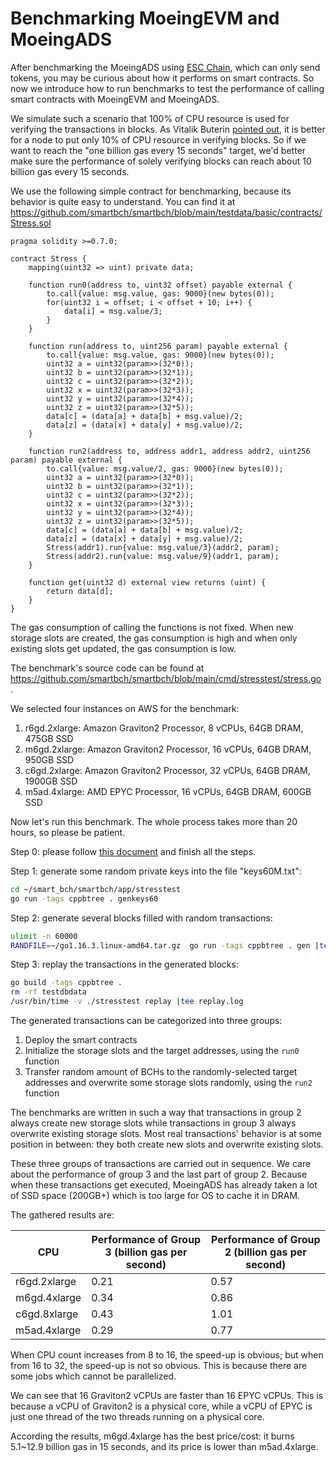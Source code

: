# Benchmarking MoeingEVM and MoeingADS

After benchmarking the MoeingADS using [ESC Chain](./benchmarking-moeingads.md), which can only send tokens, you may be curious about how it performs on smart contracts. So now we introduce how to run benchmarks to test the performance of calling smart contracts with MoeingEVM and MoeingADS.

We simulate such a scenario that 100% of CPU resource is used for verifying the transactions in blocks. As Vitalik Buterin [pointed out](https://vitalik.ca/general/2021/05/23/scaling.html), it is better for a node to put only 10% of CPU resource in verifying blocks. So if we want to reach the "one billion gas every 15 seconds" target, we'd better make sure the performance of solely verifying blocks can reach about 10 billion gas every 15 seconds.

We use the following simple contract for benchmarking, because its behavior is quite easy to understand. You can find it at https://github.com/smartbch/smartbch/blob/main/testdata/basic/contracts/Stress.sol

```solidity
pragma solidity >=0.7.0;

contract Stress {
    mapping(uint32 => uint) private data;

    function run0(address to, uint32 offset) payable external {
        to.call{value: msg.value, gas: 9000}(new bytes(0));
        for(uint32 i = offset; i < offset + 10; i++) {
            data[i] = msg.value/3;
        }
    }

    function run(address to, uint256 param) payable external {
        to.call{value: msg.value, gas: 9000}(new bytes(0));
        uint32 a = uint32(param>>(32*0));
        uint32 b = uint32(param>>(32*1));
        uint32 c = uint32(param>>(32*2));
        uint32 x = uint32(param>>(32*3));
        uint32 y = uint32(param>>(32*4));
        uint32 z = uint32(param>>(32*5));
        data[c] = (data[a] + data[b] + msg.value)/2;
        data[z] = (data[x] + data[y] + msg.value)/2;
    }

    function run2(address to, address addr1, address addr2, uint256 param) payable external {
        to.call{value: msg.value/2, gas: 9000}(new bytes(0));
        uint32 a = uint32(param>>(32*0));
        uint32 b = uint32(param>>(32*1));
        uint32 c = uint32(param>>(32*2));
        uint32 x = uint32(param>>(32*3));
        uint32 y = uint32(param>>(32*4));
        uint32 z = uint32(param>>(32*5));
        data[c] = (data[a] + data[b] + msg.value)/2;
        data[z] = (data[x] + data[y] + msg.value)/2;
        Stress(addr1).run{value: msg.value/3}(addr2, param);
        Stress(addr2).run{value: msg.value/9}(addr1, param);
    }

    function get(uint32 d) external view returns (uint) {
        return data[d];
    }
}
```

The gas consumption of calling the functions is not fixed. When new storage slots are created, the gas consumption is high and when only existing slots get updated, the gas consumption is low.

The benchmark's source code can be found at https://github.com/smartbch/smartbch/blob/main/cmd/stresstest/stress.go . 

We selected four instances on AWS for the benchmark:

1. r6gd.2xlarge: Amazon Graviton2 Processor, 8 vCPUs, 64GB DRAM, 475GB SSD
2. m6gd.2xlarge: Amazon Graviton2 Processor, 16 vCPUs, 64GB DRAM, 950GB SSD
3. c6gd.2xlarge: Amazon Graviton2 Processor, 32 vCPUs, 64GB DRAM, 1900GB SSD
4. m5ad.4xlarge: AMD EPYC Processor, 16 vCPUs, 64GB DRAM, 600GB SSD

Now let's run this benchmark. The whole process takes more than 20 hours, so please be patient.

Step 0: please follow [this document](../developers-guide/build-smartbchd.md) and finish all the steps.

Step 1: generate some random private keys into the file "keys60M.txt":

```bash
cd ~/smart_bch/smartbch/app/stresstest
go run -tags cppbtree . genkeys60
```

Step 2: generate several blocks filled with random transactions:

```bash
ulimit -n 60000
RANDFILE=~/go1.16.3.linux-amd64.tar.gz  go run -tags cppbtree . gen |tee gen.log
```

Step 3: replay the transactions in the generated blocks:

```bash
go build -tags cppbtree .
rm -rf testdbdata
/usr/bin/time -v ./stresstest replay |tee replay.log
```

The generated transactions can be categorized into three groups:

1. Deploy the smart contracts
2. Initialize the storage slots and the target addresses, using the `run0` function
3. Transfer random amount of BCHs to the randomly-selected target addresses and overwrite some storage slots randomly, using the `run2` function

The benchmarks are written in such a way that transactions in group 2 always create new storage slots while transactions in group 3 always overwrite existing storage slots. Most real transactions' behavior is at some position in between: they both create new slots and overwrite existing slots.

These three groups of transactions are carried out in sequence. We care about the performance of group 3 and the last part of group 2.  Because when these transactions get executed, MoeingADS has already taken a lot of SSD space (200GB+) which is too large for OS to cache it in DRAM. 

The gathered results are:

| CPU          | Performance of Group 3 (billion gas per second) | Performance of Group 2 (billion gas per second) |
| ------------ | ----------------------------------------------- | ----------------------------------------------- |
| r6gd.2xlarge | 0.21                                            | 0.57                                            |
| m6gd.4xlarge | 0.34                                            | 0.86                                            |
| c6gd.8xlarge | 0.43                                            | 1.01                                            |
| m5ad.4xlarge | 0.29                                            | 0.77                                            |

When CPU count increases from 8 to 16, the speed-up is obvious; but when from 16 to 32, the speed-up is not so obvious. This is because there are some jobs which cannot be parallelized.

We can see that 16  Graviton2 vCPUs are faster than 16 EPYC vCPUs. This is because a vCPU of Graviton2 is a physical core, while a vCPU of EPYC is just one thread of the two threads running on a physical core.

According the results, m6gd.4xlarge has the best price/cost: it burns 5.1~12.9 billion gas in 15 seconds, and its price is lower than m5ad.4xlarge. 

